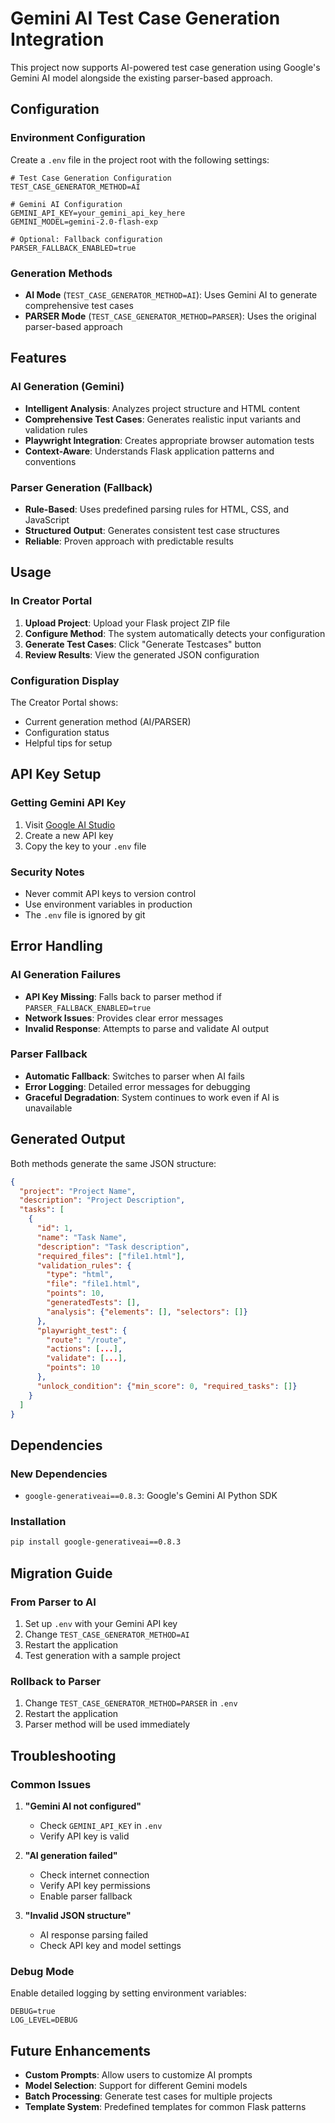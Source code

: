 # Gemini AI Test Case Generation Integration

This project now supports AI-powered test case generation using Google's Gemini AI model alongside the existing parser-based approach.

## Configuration

### Environment Configuration

Create a `.env` file in the project root with the following settings:

```env
# Test Case Generation Configuration
TEST_CASE_GENERATOR_METHOD=AI

# Gemini AI Configuration
GEMINI_API_KEY=your_gemini_api_key_here
GEMINI_MODEL=gemini-2.0-flash-exp

# Optional: Fallback configuration
PARSER_FALLBACK_ENABLED=true
```

### Generation Methods

- **AI Mode** (`TEST_CASE_GENERATOR_METHOD=AI`): Uses Gemini AI to generate comprehensive test cases
- **PARSER Mode** (`TEST_CASE_GENERATOR_METHOD=PARSER`): Uses the original parser-based approach

## Features

### AI Generation (Gemini)
- **Intelligent Analysis**: Analyzes project structure and HTML content
- **Comprehensive Test Cases**: Generates realistic input variants and validation rules
- **Playwright Integration**: Creates appropriate browser automation tests
- **Context-Aware**: Understands Flask application patterns and conventions

### Parser Generation (Fallback)
- **Rule-Based**: Uses predefined parsing rules for HTML, CSS, and JavaScript
- **Structured Output**: Generates consistent test case structures
- **Reliable**: Proven approach with predictable results

## Usage

### In Creator Portal

1. **Upload Project**: Upload your Flask project ZIP file
2. **Configure Method**: The system automatically detects your configuration
3. **Generate Test Cases**: Click "Generate Testcases" button
4. **Review Results**: View the generated JSON configuration

### Configuration Display

The Creator Portal shows:
- Current generation method (AI/PARSER)
- Configuration status
- Helpful tips for setup

## API Key Setup

### Getting Gemini API Key

1. Visit [Google AI Studio](https://aistudio.google.com/)
2. Create a new API key
3. Copy the key to your `.env` file

### Security Notes

- Never commit API keys to version control
- Use environment variables in production
- The `.env` file is ignored by git

## Error Handling

### AI Generation Failures

- **API Key Missing**: Falls back to parser method if `PARSER_FALLBACK_ENABLED=true`
- **Network Issues**: Provides clear error messages
- **Invalid Response**: Attempts to parse and validate AI output

### Parser Fallback

- **Automatic Fallback**: Switches to parser when AI fails
- **Error Logging**: Detailed error messages for debugging
- **Graceful Degradation**: System continues to work even if AI is unavailable

## Generated Output

Both methods generate the same JSON structure:

```json
{
  "project": "Project Name",
  "description": "Project Description",
  "tasks": [
    {
      "id": 1,
      "name": "Task Name",
      "description": "Task description",
      "required_files": ["file1.html"],
      "validation_rules": {
        "type": "html",
        "file": "file1.html",
        "points": 10,
        "generatedTests": [],
        "analysis": {"elements": [], "selectors": []}
      },
      "playwright_test": {
        "route": "/route",
        "actions": [...],
        "validate": [...],
        "points": 10
      },
      "unlock_condition": {"min_score": 0, "required_tasks": []}
    }
  ]
}
```

## Dependencies

### New Dependencies

- `google-generativeai==0.8.3`: Google's Gemini AI Python SDK

### Installation

```bash
pip install google-generativeai==0.8.3
```

## Migration Guide

### From Parser to AI

1. Set up `.env` with your Gemini API key
2. Change `TEST_CASE_GENERATOR_METHOD=AI`
3. Restart the application
4. Test generation with a sample project

### Rollback to Parser

1. Change `TEST_CASE_GENERATOR_METHOD=PARSER` in `.env`
2. Restart the application
3. Parser method will be used immediately

## Troubleshooting

### Common Issues

1. **"Gemini AI not configured"**
   - Check `GEMINI_API_KEY` in `.env`
   - Verify API key is valid

2. **"AI generation failed"**
   - Check internet connection
   - Verify API key permissions
   - Enable parser fallback

3. **"Invalid JSON structure"**
   - AI response parsing failed
   - Check API key and model settings

### Debug Mode

Enable detailed logging by setting environment variables:
```env
DEBUG=true
LOG_LEVEL=DEBUG
```

## Future Enhancements

- **Custom Prompts**: Allow users to customize AI prompts
- **Model Selection**: Support for different Gemini models
- **Batch Processing**: Generate test cases for multiple projects
- **Template System**: Predefined templates for common Flask patterns
